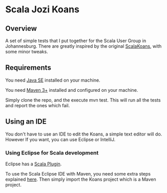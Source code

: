 Scala Jozi Koans
===========

Overview
--------
A set of simple tests that I put together for the Scala User Group in Johannesburg.
There are greatly inspired by the original [ScalaKoans](http://www.scalakoans.org/), with some minor tweaks.

Requirements
------------
You need [Java SE](http://www.oracle.com/technetwork/java/javase/downloads/index.html) installed on your machine.

You need [Maven 3+](http://maven.apache.org/download.cgi) installed and configured on your machine.

Simply clone the repo, and the execute mvn test. This will run all the tests and report the ones which fail.

Using an IDE
------------
You don't have to use an IDE to edit the Koans, a simple text editor will do. However If you want, you can use Eclipse or IntelliJ.

### Using Eclipse for Scala development
Eclipse has a [Scala Plugin](http://scala-ide.org/).

To use the Scala Eclipse IDE with Maven, you need some extra steps explained [here](http://scala-ide.org/docs/tutorials/m2eclipse/index.html). Then simply import the Koans project which is a Maven project.
